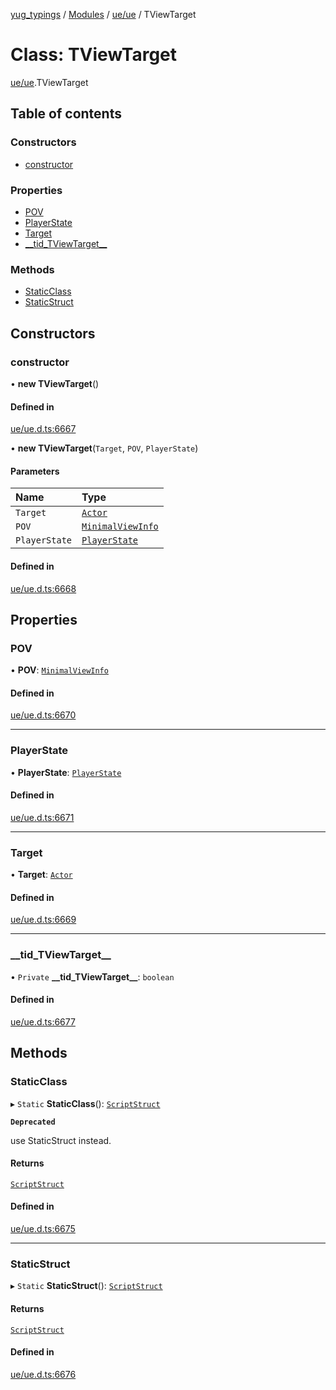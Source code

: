 [yug_typings](../README.md) / [Modules](../modules.md) / [ue/ue](../modules/ue_ue.md) / TViewTarget

# Class: TViewTarget

[ue/ue](../modules/ue_ue.md).TViewTarget

## Table of contents

### Constructors

- [constructor](ue_ue.TViewTarget.md#constructor)

### Properties

- [POV](ue_ue.TViewTarget.md#pov)
- [PlayerState](ue_ue.TViewTarget.md#playerstate)
- [Target](ue_ue.TViewTarget.md#target)
- [\_\_tid\_TViewTarget\_\_](ue_ue.TViewTarget.md#__tid_tviewtarget__)

### Methods

- [StaticClass](ue_ue.TViewTarget.md#staticclass)
- [StaticStruct](ue_ue.TViewTarget.md#staticstruct)

## Constructors

### constructor

• **new TViewTarget**()

#### Defined in

[ue/ue.d.ts:6667](https://github.com/YugMetaverse/yug_typings/blob/25cad34/ue/ue.d.ts#L6667)

• **new TViewTarget**(`Target`, `POV`, `PlayerState`)

#### Parameters

| Name | Type |
| :------ | :------ |
| `Target` | [`Actor`](ue_ue.Actor.md) |
| `POV` | [`MinimalViewInfo`](ue_ue.MinimalViewInfo.md) |
| `PlayerState` | [`PlayerState`](ue_ue.PlayerState.md) |

#### Defined in

[ue/ue.d.ts:6668](https://github.com/YugMetaverse/yug_typings/blob/25cad34/ue/ue.d.ts#L6668)

## Properties

### POV

• **POV**: [`MinimalViewInfo`](ue_ue.MinimalViewInfo.md)

#### Defined in

[ue/ue.d.ts:6670](https://github.com/YugMetaverse/yug_typings/blob/25cad34/ue/ue.d.ts#L6670)

___

### PlayerState

• **PlayerState**: [`PlayerState`](ue_ue.PlayerState.md)

#### Defined in

[ue/ue.d.ts:6671](https://github.com/YugMetaverse/yug_typings/blob/25cad34/ue/ue.d.ts#L6671)

___

### Target

• **Target**: [`Actor`](ue_ue.Actor.md)

#### Defined in

[ue/ue.d.ts:6669](https://github.com/YugMetaverse/yug_typings/blob/25cad34/ue/ue.d.ts#L6669)

___

### \_\_tid\_TViewTarget\_\_

• `Private` **\_\_tid\_TViewTarget\_\_**: `boolean`

#### Defined in

[ue/ue.d.ts:6677](https://github.com/YugMetaverse/yug_typings/blob/25cad34/ue/ue.d.ts#L6677)

## Methods

### StaticClass

▸ `Static` **StaticClass**(): [`ScriptStruct`](ue_ue.ScriptStruct.md)

**`Deprecated`**

use StaticStruct instead.

#### Returns

[`ScriptStruct`](ue_ue.ScriptStruct.md)

#### Defined in

[ue/ue.d.ts:6675](https://github.com/YugMetaverse/yug_typings/blob/25cad34/ue/ue.d.ts#L6675)

___

### StaticStruct

▸ `Static` **StaticStruct**(): [`ScriptStruct`](ue_ue.ScriptStruct.md)

#### Returns

[`ScriptStruct`](ue_ue.ScriptStruct.md)

#### Defined in

[ue/ue.d.ts:6676](https://github.com/YugMetaverse/yug_typings/blob/25cad34/ue/ue.d.ts#L6676)
